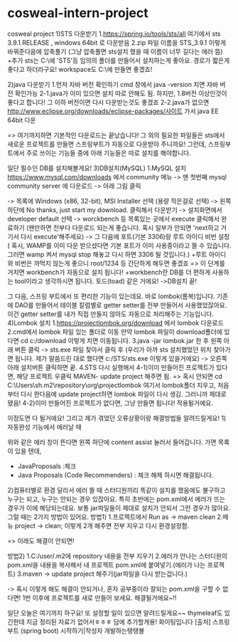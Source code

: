 # cosweal-intern-project
cosweal project
1)STS 다운받기
1.https://spring.io/tools/sts/all 여기에서 sts 3.9.1.RELEASE , windows 64bit 로 다운받음
2.zip 파일 이름을 STS_3.9.1 이렇게 바꿔준다음에 압축풀기
  (그냥 압축풀면 sts설치 했을 때 이름이 너무 길다는 에러 뜸)
+추가
sts는 C:\에 'STS'등 임의의 폴더를 만들어서 설치하는게 좋아요. 경로가 짧은게 좋다고 하더라구요!
workspace도 C:\에 만들면 좋겠죠!

2)java 다운받기
1.먼저 자바 버전 확인하기
cmd 창에서 java -version 치면 자바 버전 확인가능
2-1.java가 이미 있으면 설치 따로 안해도 됨. 하지만, 1.8버전 이상인것이 좋다고 합니다!
       그 이하 버전이면 다시 다운받는것도 좋겠죠 
2-2.java가 없으면
       http://www.eclipse.org/downloads/eclipse-packages/사이트 가서 java EE 64bit 다운

=> 여기까지하면 기본적인 다운로드는 끝났습니다! 
그 외의 필요한 파일들은 sts에서 새로운 프로젝트를 만들면 스프링부트가 자동으로 다운받아 주니까요!
그런데, 스프링부트에서 주로 쓰이는 기능들 중에 아래 기능들은 따로 설치를 해야합니다.        

일단 필수인 DB를 설치해볼게요!
3)DB설치(MySQL)
1.MySQL 설치
https://www.mysql.com/downloads 에서 community 메뉴
-> 맨 첫번째 mysql community server 에 다운로드
-> 아래 그림 클릭

 -> 목록에 Windows (x86, 32-bit), MSI Installer 선택 (용량 작은걸로 선택)
-> 왼쪽 하단에 No thanks, just start my download. 클릭해서 다운받기
-> 설치화면에서 developer default 선택
-> worckbench 등 목록있는 곳에서 execute 클릭해서 완료하기
(왠만하면 전부다 다운로드 되는게 좋습니다. 혹시 일부가 안되면 'next하고 거기서 다시 execute'해주세요)
-> 그 다음에 포트(기본 3306)랑 루트 아이디 비번 설정
( 혹시, WAMP를 이미 다운 받으셨다면 기본 포트가 이미 사용중이라고 뜰 수 있습니다. 그러면 wamp 켜서 mysql stop 해놓고 다시 하면 3306 될 것입니다.)
+루트 아이디와 비번은 까먹지 않는게 좋으니 root/1234 등 간단하게 해두면 좋겠죠
=> 이 단계를 거치면 workbench가 자동으로 설치 됩니다!
+workbench란 DB를 더 편하게 사용하는 tool이라고 생각하시면 됩니다. 토드(toad) 같은 거에요!
->DB설치 끝!


그 다음, 스프링 부트에서 또 편리한 기능이 있는데요.
바로 lombok(롬복)입니다. 기존에 DAO를 만들어서 테이블 칼럼별로 getter setter를 전부 만들어서 사용했었잖아요. 이건 getter setter를 내가 직접 만들지 않아도 자동으로 처리해주는 기능입니다.
4)Lombok 설치
1.https://projectlombok.org/download 에서 lombok 다운로드
2.cmd에서 lombok 파일 있는 폴더로 이동
   만약 lombok 파일이 download폴더에 있다면 cd c:\/download 이렇게 치면 이동됩니다.
3.java -jar lombok.jar 한 후 왼쪽 아래 버튼 클릭
-> sts.exe 파일 찾아서 클릭 후
(우리가 아까 sts 설치했었던 위치 찾아가면 됩니다. 제가 말씀드린 대로 했다면 c:\/STS/sts.exe 이렇게 있을거에요)
-> 오른쪽 아래 설치버튼 클릭하면 끝.
4.STS 다시 실행해서
4-1)이미 만들어진 프로젝트가 있다면, 해당 프로젝트 우클릭 MAVEN- update project 해주면 됨.
=> 혹시 안되면 cd C:\Users\sh\.m2\repository\org\projectlombok 여기서 lombok폴더 지우고, 처음부터 다시 한다음에 update project하면 lombok 파일이 다시 생김. 그러니까 제대로 됐음!
4-2)이미 만들어진 프로젝트가 없다면, 그냥 만들면 됩니다! 적용될거에요.


이정도면 다 될거에요!
그리고 제가 겪었던 오류상황이랑 해결방법들 알려드릴게요!
1)자동완성 기능에서 에러날 때

위와 같은 에러 창이 뜬다면 왼쪽 하단에 content assist 눌러서 들어갑니다.
가면 목록이 있을 텐데,
  - JavaProposals :체크
  - Java Proposals (Code Recommenders) : 체크 해제
하시면 해결됩니다.


2)컴퓨터별로 환경 달라서 에러 뜰 때
스터디원끼리 똑같이 설치를 했음에도 불구하고 누구는 되고, 누구는 안되는 경우 있잖아요.
특히 초반에는 pom.xml에서 에러가 뜨는 경우가 이에 해당되는데요.
보통 jar파일들이 제대로 설치가 안되서 그런 경우가 많아요.
그럴 때는 2가지 방법이 있어요.
방법1)
1.프로젝트에서 Run as -> maven clean
2.메뉴 project -> clean;
이렇게 2개 해주면 전부 지우고 다시 환경설정함.

=> 이래도 해결이 안되면!

방법2)
1.C:\/user/.m2에 repository 내용을 전부 지우기
2.에러가 안나는 스터디원의 pom.xml을 내용을 복사해서 내 프로젝트 pom.xml에 붙여넣기.(에러가 나는 프로젝트)
3.maven -> update project 해주기(jar파일을 다시 받는겁니다.)

-> 혹시 이렇게 해도 해결이 안되거나, 혼자 공부중이라 잘되는 pom.xml을 구할 수 없다면!
1번 이후에 프로젝트를 새로 만들어 보세요. 해결될거에요~!!


일단 오늘은 여기까지 하구요!
또 설정할 일이 있으면 알려드릴게요~~ thymeleaf도 있긴한데 지금 정리된 자료가 없어서ㅎㅎㅎ 담에 추가할게용! 화이팅입니다
[출처] 스프링부트 (spring boot) 시작하기|작성자 개발하는탱탱볼

